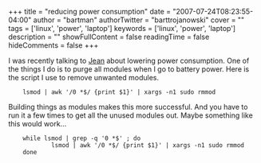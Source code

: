 +++
title = "reducing power consumption"
date = "2007-07-24T08:23:55-04:00"
author = "bartman"
authorTwitter = "barttrojanowski"
cover = ""
tags = ['linux', 'power', 'laptop']
keywords = ['linux', 'power', 'laptop']
description = ""
showFullContent = false
readingTime = false
hideComments = false
+++

I was recently talking to [Jean](http://geemoo.ca/) about lowering power consumption.  One of
the things I do is to purge all modules when I go to battery power.  Here is the script I 
use to remove unwanted modules.

        lsmod | awk '/0 *$/ {print $1}' | xargs -n1 sudo rmmod

Building things as modules makes this more successful.  And you have to run it a few times to 
get all the unused modules out.  Maybe something like this would work...

        while lsmod | grep -q '0 *$' ; do
                lsmod | awk '/0 *$/ {print $1}' | xargs -n1 sudo rmmod
        done
